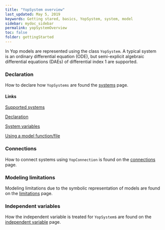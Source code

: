 ```yaml
---
title: "YopSystem overview"
last_updated: May 5, 2019
keywords: Getting stared, basics, YopSystem, system, model
sidebar: mydoc_sidebar
permalink: yopSystemOverview
toc: false
folder: gettingStarted
---
```

In Yop models are represented using the class `YopSystem`. A typical system is an ordinary differential equation (ODE), but semi-explicit algebraic differential equations (DAEs) of differential index 1 are supported.

### Declaration
How to declare how `YopSystems` are found the [systems](yopSystem) page.

#### Links
[Supported systems](yopSystem#supported-systems)

[Declaration](yopSystem#declaration)

[System variables](yopSystem#yopsystem-variables)

[Using a model function/file](yopSystem#the-model-entry)

### Connections
How to connect systems using `YopConnection` is found on the [connections](connections) page.

### Modeling limitations
Modeling limitations due to the symbolic representation of models are found on the [limitations](yopSystemLimitations) page.

### Independent variables
How the independent variable is treated for `YopSystem`s are found on the [independent variable](independent) page.
